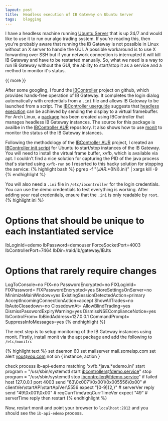```yaml
---
layout: post
title:  Headless execution of IB Gateway on Ubuntu Server
tags:   blogging
---
```


I have a headless machine running [Ubuntu Server](http://www.ubuntu.com/server) that is up 24/7 and would like to use it to run our algo trading system. If you're reading this, then you're probably aware that running the IB Gateway is not possible in Linux without an X server to handle the GUI. A possible workaround is to use X forwarding over SSH but if your network connection is interrupted it will kill IB Gateway and have to be restarted manually. So, what we need is a way to run IB Gateway without the GUI, the ability to start/stop it as a service and a method to monitor it's status.

{{ more }}

After some googling, I found the [IBController](https://github.com/ib-controller/ib-controller) project on github, which provides hands-free operation of IB Gateway. It completes the login dialog automatically with credentials from a `.ini` file and allows IB Gateway to be launched from a script. The [IBController userguide](https://github.com/ib-controller/ib-controller/blob/master/userguide.md) suggests that [headless execution](https://github.com/ib-controller/ib-controller/blob/master/userguide.md#headless-execution-unix) can be achieved by sending the display to a virtual framebuffer. For Arch Linux, a [package](https://aur.archlinux.org/packages/ib-controller/) has been created using IBController that manages headless IB Gateway instances. The source for this package is availbe in the [IBController AUR](https://github.com/benalexau/ibcontroller-aur) repository. It also shows how to use [monit](http://mmonit.com/) to monitor the status of the IB Gateway instances.

Following the methodology of the [IBController AUR](https://github.com/benalexau/ibcontroller-aur) project, I created an [IBController init script](https://gist.github.com/aidoom/72972af41470eebca743) for Ubuntu to start/stop instances of the IB Gateway. You will need to install the virtual frame buffer, xvfb, which is available via apt. I couldn't find a nice solution for capturing the PID of the java process that's started using `xvfb-run` so I resorted to this hacky solution for stopping the service:
{% highlight bash %}
pgrep -f "(${JAR}.*${INI}.ini)" | xargs kill -9
{% endhighlight %}

You will also need a `.ini` file in `/etc/ibcontroller` for the login credentials. You can use the demo credentials to test everything is working. After adding your real credentials, ensure that the `.ini` is only readable by `root`.
{% highlight ini %}
# Options that should be unique to each instantiated service
IbLoginId=edemo
IbPassword=demouser
ForceSocketPort=4003
IbControllerPort=7464
IbDir=/raid/ib/gateway/IBJts

# Options that rarely require changes
LogToConsole=no
FIX=no
PasswordEncrypted=no
FIXLoginId=
FIXPassword=
FIXPasswordEncrypted=yes
StoreSettingsOnServer=no
MinimizeMainWindow=yes
ExistingSessionDetectedAction=primary
AcceptIncomingConnectionAction=accept
ShowAllTrades=no
IbAutoClosedown=no
ClosedownAt=
AllowBlindTrading=yes
DismissPasswordExpiryWarning=yes
DismissNSEComplianceNotice=yes
IbControlFrom=
IbBindAddress=127.0.0.1
CommandPrompt=
SuppressInfoMessages=yes
{% endhighlight %}

The next step is to setup monitoring of the IB Gateway instances using monit. Firstly, install monit via the apt package and add the following to `/etc/monitrc`

{% highlight text %}
set daemon 60
set mailserver mail.someisp.com
set alert you@you.com not on { instance, action }

check process ib-api-edemo matching 'xvfb.*java.*edemo.ini'
  start program = "/usr/sbin/systemctl start ibcontroller@fdemo.service"
  stop program = "/usr/sbin/systemctl stop ibcontroller@fdemo.service"
  if failed host 127.0.0.1 port 4003
    send "63\0x0071\0x001\0x005556\0x00" # clientVer\startAPI\startApiVer\5556
    expect "[0-9]{2,}"                   # serverVer reply
    send "49\0x001\0x00"                 # reqCurrTime\reqCurrTimeVer
    expect "49"                          # serverTime reply
  then restart
{% endhighlight %}

Now, restart monit and point your browser to `localhost:2812` and you should see the `ib-api-edemo` process.

